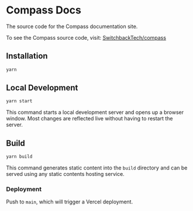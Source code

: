 # Compass Docs

The source code for the Compass documentation site.

To see the Compass source code, visit: [SwitchbackTech/compass](https://github.com/SwitchbackTech/compass)

## Installation

```bash
yarn
```

## Local Development

```bash
yarn start
```

This command starts a local development server and opens up a browser window. Most changes are reflected live without having to restart the server.

## Build

```bash
yarn build
```

This command generates static content into the `build` directory and can be served using any static contents hosting service.

### Deployment

Push to `main`, which will trigger a Vercel deployment.
